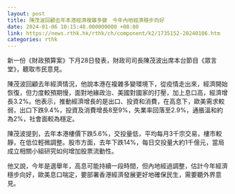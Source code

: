 ```yaml
---
layout: post
title: 陳茂波回顧去年本港經濟複雜多變　今年內地經濟穩步向好
date: 2024-01-06 10:15:48.000000000 +08:00
link: https://news.rthk.hk/rthk/ch/component/k2/1735152-20240106.htm
categories: rthk
---
```


新一份《財政預算案》下月28日發表，財政司司長陳茂波出席本台節目《眾言堂》，聽取市民意見。

陳茂波回顧去年經濟情況，他說本港在複雜多變環境下，從疫情走出來，經濟開始恢復，但力度較預期慢，面對地緣政治、美國對國家的打壓，加上息口高，經濟增長3.2%。他表示，推動經濟增長的是出口、投資和消費，在高息下，歐美需求較弱，出口下跌9.4%，投資及消費增長8至9%，失業率回落至2.9%，通脹溫和約為2%，社會面較為穩定。

陳茂波提到，去年本港樓價下跌5.6%，交投量低，平均每月3千宗交易，樓市較靜，在低位輕微調整。股市方面，去年下跌14%，每日交投量大約1千億元，當局成立相關小組研究如何增加股票流動性。

他又說，今年是選舉年，高息可能持續一段時間，但內地經過調整，估計今年經濟穩步向好，歐美息口喘定，要部署香港經濟發展更好地確保民生，需要聽外界意見。
